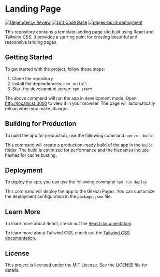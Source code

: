 # Landing Page

[![Dependency Review](https://github.com/milliorn/Landing-Page/actions/workflows/dependency-review.yml/badge.svg)](https://github.com/milliorn/Landing-Page/actions/workflows/dependency-review.yml)
[![Lint Code Base](https://github.com/milliorn/Landing-Page/actions/workflows/super-linter.yml/badge.svg)](https://github.com/milliorn/Landing-Page/actions/workflows/super-linter.yml)
[![pages-build-deployment](https://github.com/milliorn/Landing-Page/actions/workflows/pages/pages-build-deployment/badge.svg)](https://github.com/milliorn/Landing-Page/actions/workflows/pages/pages-build-deployment)

This repository contains a template landing page site built using React and Tailwind CSS. It provides a starting point for creating beautiful and responsive landing pages.

## Getting Started

To get started with the project, follow these steps:

1. Clone the repository
2. Install the dependencies: `npm install`
3. Start the development server: `npm start`

The above command will run the app in development mode. Open [http://localhost:3000](http://localhost:3000) to view it in your browser. The page will automatically reload when you make changes.

## Building for Production

To build the app for production, use the following command `npm run build`

This command will create a production-ready build of the app in the `build` folder. The build is optimized for performance and the filenames include hashes for cache busting.

## Deployment

To deploy the app, you can use the following command `npm run deploy`

This command will deploy the app to the GitHub Pages. You can customize the deployment configuration in the `package.json` file.

## Learn More

To learn more about React, check out the [React documentation](https://reactjs.org/).

To learn more about Tailwind CSS, check out the [Tailwind CSS documentation](https://tailwindcss.com/).

## License

This project is licensed under the MIT License. See the [LICENSE](LICENSE) file for details.
